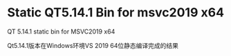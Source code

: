 # Static QT5.14.1 Bin for msvc2019 x64
QT 5.14.1 static bin for MSVC2019 x64

Qt5.14.1版本在Windows环境VS 2019 64位静态编译完成的结果
